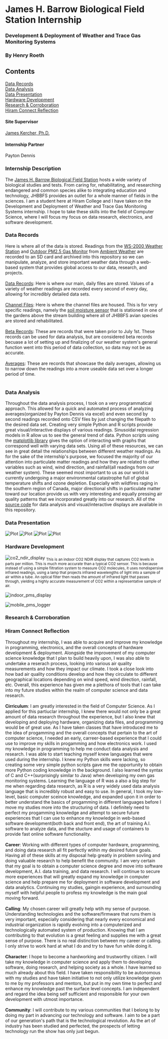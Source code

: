 # James H. Barrow Biological Field Station Internship
### Development & Deployment of Weather and Trace Gas Monitoring Systems
### By Henry Roeth

## Contents
[Data Records](https://github.com/henryroeth/fs_sample_testing#data-records) <br />
[Data Analysis](https://github.com/henryroeth/fs_sample_testing#data-analysis) <br />
[Data Presentation](https://github.com/henryroeth/fs_sample_testing#data-presentation) <br />
[Hardware Development](https://github.com/henryroeth/fs_sample_testing#hardware-development) <br />
[Research & Corroboration](https://github.com/henryroeth/fs_sample_testing#research--corroboration) <br />
[Hiram Connect Reflection](https://github.com/henryroeth/fs_sample_testing#hiram-connect-reflection) <br />

#### Site Supervisor
[James Kercher, Ph.D.](https://www.hiram.edu/faculty-and-staff/james-kercher/)

#### Internship Partner
Payton Dennis

### Internship Description
The [James H. Barrow Biological Field Station](https://www.hiram.edu/academics/field-stations/barrow-field-station/) hosts a wide variety of biological studies and tests. From caring for, rehabilitating, and researching endangered and common species alike to integrating education and technology, JHBBFS provides an outlet for a whole manner of fields in the sciences. I am a student here at Hiram College and I have taken on the Development and Deployment of Weather and Trace Gas Monitoring Systems internship. I hope to take these skills into the field of Computer Science, where I will focus my focus on data research, electronics, and software development.

### Data Records
Here is where all of the data is stored. Readings from the [WS-2000 Weather Station](https://ambientweather.com/ws-2000-smart-weather-station) and [Outdoor PM2.5 Gas Monitor](https://ambientweather.com/pm25-wireless-outdoor-particulate-monitor) from [Ambient Weather](https://ambientweather.com/) are recorded to an SD card and archived into this repository so we can manipulate, analyze, and store important weather data through a web-based system that provides global access to our data, research, and projects. <br /> <br />
[Data Records](https://github.com/henryroeth/fs_sample_testing/tree/main/data_records): Here is where our main, daily files are stored. Values of a variety of weather readings are recorded every second of every day, allowing for incredibly detailed data sets. <br /> <br />
[Channel Files](https://github.com/henryroeth/fs_sample_testing/tree/main/data_records/channel_files): Here is where the channel files are housed. This is for very specific readings, namely the [soil moisture sensor](https://ambientweather.com/wh31sm-soil-moisture-sensor) that is stationed in one of the gardens above the stream building where all of JHBBFS avian species are stored and rehabilitated. <br /> <br />
[Beta Records](https://github.com/henryroeth/fs_sample_testing/tree/main/data_records/beta_records): These are records that were taken prior to July 1st. These records can be used for data analysis, but are considered beta records becuase a lot of setting up and finalizing of our weather system's general function went into this period of data collection, so data may not be as accurate. <br /> <br />
[Averages](https://github.com/henryroeth/fs_sample_testing/tree/main/data_records/averages): These are records that showcase the daily averages, allowing us to narrow down the readings into a more useable data set over a longer period of time. <br /> <br />

### Data Analysis
Throughout the data analysis process, I took on a very programmatical approach. This allowed for a quick and automated process of analyzing averages(organized by Payton Dennis via excel) and even second by second readings recorded onto CSV files by just changing the filepath to the desired data set. Creating very simple Python and R scripts provide great visual/interactive displays of various readings. Sinusoidal regression models in R allow us to see the general trend of data. Python scripts using the [matplotlib library](https://matplotlib.org/stable/index.html) gives the option of interacting with graphs that correspond well with varying data sets. Using all of these resources, we can see in great detail the relationships between different weather readings. As for the sake of the internship's purpose, we focused the majority of our attention into particulate matter readings and how they are related to other variables such as wind, wind direction, and rainfall(all readings from our weather system). These seemed most important to us as our world is currently undergoing a major environmental catastrophe full of global temperature shifts and ozone depletion. Especially with wildfires raging in the southern region of Canada, major directional shifts in particulate matter toward our location provide us with very interesting and equally pressing air quality patterns that we incorporated greatly into our research. All of the [source code](https://github.com/henryroeth/fs_sample_testing/tree/main/data_analysis/src) for data analysis and visual/interactive displays are available in this repository. 

### Data Presentation
![Plot](https://github.com/henryroeth/fs_sample_testing/blob/main/data_presentation/july_averages(plot).png?raw=true)
![Plot](https://github.com/henryroeth/fs_sample_testing/blob/main/data_presentation/2023-06-29&30(sinusoidal_regression).png?raw=true)
![Plot](https://github.com/henryroeth/fs_sample_testing/blob/main/data_presentation/standardized_residual_plot.png?raw=true)
![Plot](https://github.com/henryroeth/fs_sample_testing/blob/main/data_presentation/2023-06-28&29(plot).png?raw=true)

### Hardware Development
![co2_ndir_display](https://github.com/henryroeth/fs_sample_testing/blob/main/hardware_development/cos_ndir_display.jpeg?raw=true)
<sub>This is an indoor CO2 NDIR display that captures CO2 levels in parts per million. This is much more accurate than a typical CO2 sensor. This is because instead of using a simple filtration system to measure CO2 molecules, it uses nondispersive infrared readings, using a lamp that projects infrared wavelengths of light into a sample of air within a tube. An optical filter then reads the amount of infrared light that passes through, yielding a highly accurate measurement of CO2 within a representative sample of air.</sub>

![indoor_pms_display](https://github.com/henryroeth/fs_sample_testing/blob/main/hardware_development/indoor_pms_display.jpeg?raw=true)
<sub></sub>

![mobile_pms_logger](https://github.com/henryroeth/fs_sample_testing/blob/main/hardware_development/mobile_pms_logger.jpeg?raw=true)
<sub></sub>

### Research & Corroboration


### Hiram Connect Reflection
Throughout my internship, I was able to acquire and improve my knowledge in programming, electronics, and the overall concepts of hardware development & deployment. Alongside the improvement of my computer science knowledge that I plan to build heavily upon, I was also able to undertake a reserach process, looking into various air quality measurements and how they impact our climate. I took a close look into how bad air quality conditions develop and how they circulate to different geographical locations depending on wind speed, wind direction, rainfall, etc. Overall, this experience has given me a plethora of tools that I can take into my future studies within the realm of computer science and data research. <br /> <br />
**Cirriculum**: I am greatly interested in the field of Computer Science. As I applied for this partiuclar internship, I knew there would not only be a great amount of data research throughout the experience, but I also knew that developing and deploying hardware, organizing data files, and programming would be of great use. As I have taken classes that have introduced me to the idea of progamming and the overall concepts that pertain to the art of computer science, I needed an early, carreer-based experience that I could use to improve my skills in progamming and how electronics work. I used my knowledge in programming to help me conduct data analysis and research. I was able to start teaching myself knew languages that were used during the internship. I knew my Python skills were lacking, so creating some very simple python scripts gave me the opportunity to obtain more Python coding knowledge in the background. I also learned the syntax of C and C++(surprisingly similar to Java) when developing my own gas monitoring systems. Learning the language of R was a also a big step for me when regarding data research, as R is a very widely used data analysis language that is incredibly robust and easy to use. In general, I took my low-level, basic computer sceince knowledge, and expanded upon it in order to better understand the basics of progamming in different languages before I move my studies more into the structuring of data. I definitely need to perfect my progamming knowledge and attempt to secure future experiences that I can use to enhance my knowledge in web-based software development(both back and front end), the art of training A.I. software to analyze data, and the stucture and usage of containers to provide fast online software functionality. <br /> <br />
**Career**: Working with different types of computer hardware, programming, and doing data research all fit perfectly wtihin my desired future goals. Having all of these skills at my disposal help greatly in problem sovling and doing valuable research to help benefit the community. I am very certain that my goal is to obtain a computer science degree and move into software development, A.I. data training, and data research. I will continue to secure more experiences that will greatly expand my knowledge in computer science and help prepare me for deployment in software development and data analytics. Continuing my studies, gaingin experience, and surrounding myself with helpful people to profess my knowledge is the main goal moving forward. <br /> <br />
**Calling**: My chosen career will greatly help wtih my sense of purpose. Understanding technologies and the software/firmware that runs them is very important, especially considering that nearly every economical and industrial organization is rapidly evolving into a computerized and technologically automated system of production. Knowing that I am contributing to that evolution is a great feeling and supplies me with a great sense of purpose. There is no real distinction between my career or calling. I only strive to work hard at what I do and try to have fun while doing it. <br /> <br />
**Character**: I hope to become a hardworking and trustworthy citizen. I will take my knowledge in computer science and apply them to developing software, doing research, and helping society as a whole. I have learned so much already about this field. I have taken responsibility to be autonomous with my studies and have taken initiative to not only utilize knowledge given to me by my professors and mentors, but put in my own time to perfect and enhance my knowledge past the surface level concepts. I am independent and regard the idea being self sufficient and responsible for your own development with utmost importance. <br /> <br />
**Community**: I will contribute to my various communities that I belong to by doing my part in advancing our technology and software. I aim to be a part of our generation's path that is the technological revolution. As the art of industry has been studied and perfected, the prospects of letting technology run the show has only just begun.  <br /> <br />
